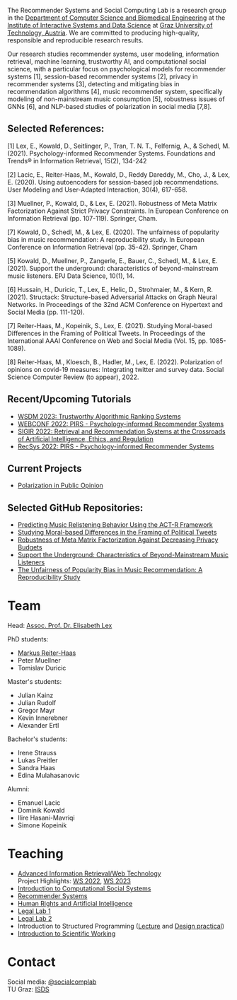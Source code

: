The Recommender Systems and Social Computing Lab is a research group in the [Department of Computer Science and Biomedical Engineering](https://www.tugraz.at/fakultaeten/csbme/home/) at the [Institute of Interactive Systems and Data Science](https://www.tugraz.at/institutes/isds/home/) at [Graz University of Technology, Austria](https://www.tugraz.at/). We are committed to producing high-quality, responsible and reproducible research results.

Our research studies recommender systems, user modeling, information retrieval, machine learning, trustworthy AI, and computational social science, with a particular focus on psychological models for recommender systems [1], session-based recommender systems [2], privacy in recommender systems [3], detecting and mitigating bias in recommendation algorithms [4], music recommender system, specifically modeling of non-mainstream music consumption [5], robustness issues of GNNs [6], and NLP-based studies of polarization in social media [7,8].

## Selected References:

[1] Lex, E., Kowald, D., Seitlinger, P., Tran, T. N. T., Felfernig, A., & Schedl, M. (2021). Psychology-informed Recommender Systems. Foundations and Trends® in Information Retrieval, 15(2), 134-242

[2] Lacic, E., Reiter-Haas, M., Kowald, D., Reddy Dareddy, M., Cho, J., & Lex, E. (2020). Using autoencoders for session-based job recommendations. User Modeling and User-Adapted Interaction, 30(4), 617-658.

[3] Muellner, P., Kowald, D., & Lex, E. (2021). Robustness of Meta Matrix Factorization Against Strict Privacy Constraints. In European Conference on Information Retrieval (pp. 107-119). Springer, Cham.

[7] Kowald, D., Schedl, M., & Lex, E. (2020). The unfairness of popularity bias in music recommendation: A reproducibility study. In European Conference on Information Retrieval (pp. 35-42). Springer, Cham

[5] Kowald, D., Muellner, P., Zangerle, E., Bauer, C., Schedl, M., & Lex, E. (2021). Support the underground: characteristics of beyond-mainstream music listeners. EPJ Data Science, 10(1), 14.

[6] Hussain, H., Duricic, T., Lex, E., Helic, D., Strohmaier, M., & Kern, R. (2021). Structack: Structure-based Adversarial Attacks on Graph Neural Networks. In Proceedings of the 32nd ACM Conference on Hypertext and Social Media (pp. 111-120).

[7] Reiter-Haas, M., Kopeinik, S., Lex, E. (2021). Studying Moral-based Differences in the Framing of Political Tweets. In Proceedings of the International AAAI Conference on Web and Social Media (Vol. 15, pp. 1085-1089).

[8] Reiter-Haas, M., Kloesch, B., Hadler, M., Lex, E. (2022). Polarization of opinions on covid-19 measures: Integrating twitter and survey data. Social Science Computer Review (to appear), 2022.

## Recent/Upcoming Tutorials

- [WSDM 2023: Trustworthy Algorithmic Ranking Systems](https://socialcomplab.github.io/Trustworthy-ARS-Tutorial-WSDM22/)
- [WEBCONF 2022: PIRS - Psychology-informed Recommender Systems](https://socialcomplab.github.io/pirs-psychology-informed-recsys/)
- [SIGIR 2022: Retrieval and Recommendation Systems at the Crossroads of Artificial Intelligence, Ethics, and Regulation](https://socialcomplab.github.io/Retrieval-RecSys-AI-Ethics-Regulation-Tutorial-SIGIR22/)
- [RecSys 2022: PIRS - Psychology-informed Recommender Systems](https://socialcomplab.github.io/pirs-psychology-informed-recsys/)

## Current Projects
- [Polarization in Public Opinion](https://socialcomplab.github.io/polarization/)

## Selected GitHub Repositories:
- [Predicting Music Relistening Behavior Using the ACT-R Framework](https://github.com/socialcomplab/recsys21-relistening-actr)
- [Studying Moral-based Differences in the Framing of Political Tweets](https://github.com/socialcomplab/icwsm21-framing)
- [Robustness of Meta Matrix Factorization Against Decreasing Privacy Budgets](https://github.com/socialcomplab/RobustnessOfMetaMF)
- [Support the Underground: Characteristics of Beyond-Mainstream Music Listeners](https://github.com/socialcomplab/supporttheunderground)
- [The Unfairness of Popularity Bias in Music Recommendation: A Reproducibility Study](https://github.com/socialcomplab/LFM1b-analyses)

# Team

Head: [Assoc. Prof. Dr. Elisabeth Lex](https://elisabethlex.info/)

PhD students:
- [Markus Reiter-Haas](https://iseratho.github.io/)
- Peter Muellner
- Tomislav Duricic

Master's students:
- Julian Kainz
- Julian Rudolf
- Gregor Mayr
- Kevin Innerebner
- Alexander Ertl

Bachelor's students:
- Irene Strauss
- Lukas Preitler
- Sandra Haas
- Edina Mulahasanovic

Alumni:
- Emanuel Lacic
- Dominik Kowald
- Ilire Hasani-Mavriqi
- Simone Kopeinik

# Teaching

- [Advanced Information Retrieval/Web Technology](https://online.tugraz.at/tug_online/pl/ui/$ctx/LV.edit?clvnr=346944)  
Project Highlights: [WS 2022](https://socialcomplab.github.io/advancedIR-2022-showcase/), [WS 2023](https://socialcomplab.github.io/advancedIR-2023-showcase/)
- [Introduction to Computational Social Systems](https://online.tugraz.at/tug_online/pl/ui/$ctx;design=pl;header=max;lang=en/wbLv.wbShowLVDetail?pStpSpNr=263165)
- [Recommender Systems](https://online.tugraz.at/tug_online/wbLv.wbShowLVDetail?pStpSpNr=254321)
- [Human Rights and Artificial Intelligence](https://online.tugraz.at/tug_online/wbLv.wbShowLVDetail?pStpSpNr=262129)
- [Legal Lab 1](https://online.tugraz.at/tug_online/wbLv.wbShowLVDetail?pStpSpNr=263168)
- [Legal Lab 2](https://online.tugraz.at/tug_online/wbLv.wbShowLVDetail?pStpSpNr=263168)
- Introduction to Structured Programming ([Lecture](https://online.tugraz.at/tug_online/wbLv.wbShowLVDetail?pStpSpNr=259446) and [Design practical](https://online.tugraz.at/tug_online/wbLv.wbShowLVDetail?pStpSpNr=260630))
- [Introduction to Scientific Working](https://online.tugraz.at/tug_online/pl/ui/$ctx/LV.edit?clvnr=336889)

# Contact

Social media: [@socialcomplab](https://twitter.com/socialcomplab)  
TU Graz: [ISDS](https://www.tugraz.at/institute/isds/research/research-groups/social-computing/)
